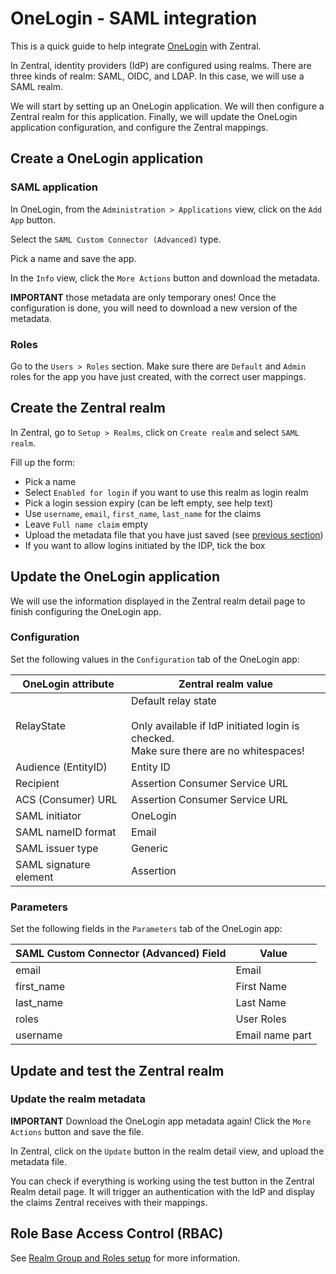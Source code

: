 # OneLogin - SAML integration

This is a quick guide to help integrate [OneLogin](https://www.onelogin.com/) with Zentral.

In Zentral, identity providers (IdP) are configured using realms. There are three kinds of realm: SAML, OIDC, and LDAP. In this case, we will use a SAML realm.

We will start by setting up an OneLogin application. We will then configure a Zentral realm for this application. Finally, we will update the OneLogin application configuration, and configure the Zentral mappings.

## Create a OneLogin application


### SAML application

In OneLogin, from the `Administration > Applications` view, click on the `Add App` button.

Select the `SAML Custom Connector (Advanced)` type.

Pick a name and save the app.

In the `Info` view, click the `More Actions` button and download the metadata.

**IMPORTANT** those metadata are only temporary ones! Once the configuration is done, you will need to download a new version of the metadata.

### Roles

Go to the `Users > Roles` section. Make sure there are `Default` and `Admin` roles for the app you have just created, with the correct user mappings.

## Create the Zentral realm

In Zentral, go to `Setup > Realms`, click on `Create realm` and select `SAML realm`.

Fill up the form:

 - Pick a name
 - Select `Enabled for login` if you want to use this realm as login realm
 - Pick a login session expiry (can be left empty, see help text)
 - Use `username`, `email`, `first_name`, `last_name` for the claims
 - Leave `Full name claim` empty
 - Upload the metadata file that you have just saved (see [previous section](#create-a-onelogin-application))
 - If you want to allow logins initiated by the IDP, tick the box

## Update the OneLogin application

We will use the information displayed in the Zentral realm detail page to finish configuring the OneLogin app.

### Configuration

Set the following values in the `Configuration` tab of the OneLogin app:

|OneLogin attribute|Zentral realm value|
|---|---|
|RelayState|Default relay state<br><br>Only available if IdP initiated login is checked.<br>Make sure there are no whitespaces!|
|Audience (EntityID)|Entity ID|
|Recipient|Assertion Consumer Service URL|
|ACS (Consumer) URL|Assertion Consumer Service URL|
|SAML initiator|OneLogin|
|SAML nameID format|Email|
|SAML issuer type|Generic|
|SAML signature element|Assertion|

### Parameters

Set the following fields in the `Parameters` tab of the OneLogin app:

|SAML Custom Connector (Advanced) Field|Value|
|---|---|
|email|Email|
|first\_name|First Name|
|last\_name|Last Name|
|roles|User Roles|
|username|Email name part|

## Update and test the Zentral realm

### Update the realm metadata

**IMPORTANT** Download the OneLogin app metadata again! Click the `More Actions` button and save the file.

In Zentral, click on the `Update` button in the realm detail view, and upload the metadata file.

You can check if everything is working using the test button in the Zentral Realm detail page. It will trigger an authentication with the IdP and display the claims Zentral receives with their mappings.

## Role Base Access Control (RBAC)

See [Realm Group and Roles setup](/configuration/sso/#realm-groups) for more information.
